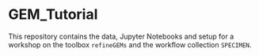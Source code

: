 # GEM_Tutorial
This repository contains the data, Jupyter Notebooks and setup for a workshop on the toolbox ``refineGEMs`` and the  workflow collection ``SPECIMEN``.
